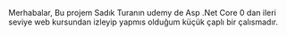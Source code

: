 Merhabalar, Bu projem Sadık Turanın udemy de Asp .Net Core 0 dan ileri seviye web kursundan izleyip yapmıs olduğum küçük çaplı bir çalısmadır.
